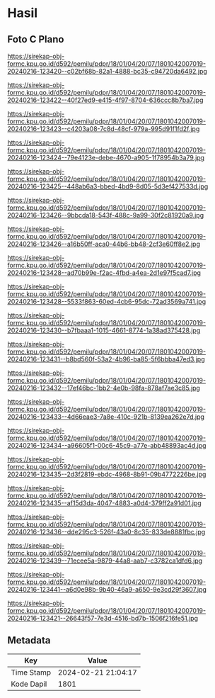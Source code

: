 # Hasil

## Foto C Plano

https://sirekap-obj-formc.kpu.go.id/d592/pemilu/pdpr/18/01/04/20/07/1801042007019-20240216-123420--c02bf68b-82a1-4888-bc35-c94720da6492.jpg

https://sirekap-obj-formc.kpu.go.id/d592/pemilu/pdpr/18/01/04/20/07/1801042007019-20240216-123422--40f27ed9-e415-4f97-8704-636ccc8b7ba7.jpg

https://sirekap-obj-formc.kpu.go.id/d592/pemilu/pdpr/18/01/04/20/07/1801042007019-20240216-123423--c4203a08-7c8d-48cf-979a-995d91f1fd2f.jpg

https://sirekap-obj-formc.kpu.go.id/d592/pemilu/pdpr/18/01/04/20/07/1801042007019-20240216-123424--79e4123e-debe-4670-a905-1f78954b3a79.jpg

https://sirekap-obj-formc.kpu.go.id/d592/pemilu/pdpr/18/01/04/20/07/1801042007019-20240216-123425--448ab6a3-bbed-4bd9-8d05-5d3ef427533d.jpg

https://sirekap-obj-formc.kpu.go.id/d592/pemilu/pdpr/18/01/04/20/07/1801042007019-20240216-123426--9bbcda18-543f-488c-9a99-30f2c81920a9.jpg

https://sirekap-obj-formc.kpu.go.id/d592/pemilu/pdpr/18/01/04/20/07/1801042007019-20240216-123426--a16b50ff-aca0-44b6-bb48-2cf3e60ff8e2.jpg

https://sirekap-obj-formc.kpu.go.id/d592/pemilu/pdpr/18/01/04/20/07/1801042007019-20240216-123428--ad70b99e-f2ac-4fbd-a4ea-2d1e97f5cad7.jpg

https://sirekap-obj-formc.kpu.go.id/d592/pemilu/pdpr/18/01/04/20/07/1801042007019-20240216-123428--5533f863-60ed-4cb6-95dc-72ad3569a741.jpg

https://sirekap-obj-formc.kpu.go.id/d592/pemilu/pdpr/18/01/04/20/07/1801042007019-20240216-123430--b7fbaaa1-1015-4661-8774-1a38ad375428.jpg

https://sirekap-obj-formc.kpu.go.id/d592/pemilu/pdpr/18/01/04/20/07/1801042007019-20240216-123431--b8bd560f-53a2-4b96-ba85-5f6bbba47ed3.jpg

https://sirekap-obj-formc.kpu.go.id/d592/pemilu/pdpr/18/01/04/20/07/1801042007019-20240216-123432--17ef46bc-1bb2-4e0b-98fa-878af7ae3c85.jpg

https://sirekap-obj-formc.kpu.go.id/d592/pemilu/pdpr/18/01/04/20/07/1801042007019-20240216-123433--4d66eae3-7a8e-410c-921b-8139ea262e7d.jpg

https://sirekap-obj-formc.kpu.go.id/d592/pemilu/pdpr/18/01/04/20/07/1801042007019-20240216-123434--a96605f1-00c6-45c9-a77e-abb48893ac4d.jpg

https://sirekap-obj-formc.kpu.go.id/d592/pemilu/pdpr/18/01/04/20/07/1801042007019-20240216-123435--2d3f2819-ebdc-4968-8b91-09b4772226be.jpg

https://sirekap-obj-formc.kpu.go.id/d592/pemilu/pdpr/18/01/04/20/07/1801042007019-20240216-123435--af15d3da-4047-4883-a0d4-379ff2a91d01.jpg

https://sirekap-obj-formc.kpu.go.id/d592/pemilu/pdpr/18/01/04/20/07/1801042007019-20240216-123436--dde295c3-526f-43a0-8c35-833de8881fbc.jpg

https://sirekap-obj-formc.kpu.go.id/d592/pemilu/pdpr/18/01/04/20/07/1801042007019-20240216-123439--71ecee5a-9879-44a8-aab7-c3782ca1dfd6.jpg

https://sirekap-obj-formc.kpu.go.id/d592/pemilu/pdpr/18/01/04/20/07/1801042007019-20240216-123441--a6d0e98b-9b40-46a9-a650-9e3cd29f3607.jpg

https://sirekap-obj-formc.kpu.go.id/d592/pemilu/pdpr/18/01/04/20/07/1801042007019-20240216-123421--26643f57-7e3d-4516-bd7b-1506f216fe51.jpg


## Metadata

| Key        | Value               |
| ---------- | ------------------- |
| Time Stamp | 2024-02-21 21:04:17 |
| Kode Dapil | 1801                |



